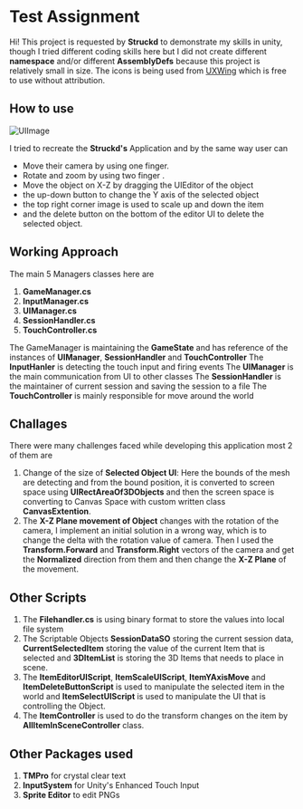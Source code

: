 # Test Assignment

Hi! This project is requested by **Struckd** to demonstrate my skills in unity, though I tried different coding skills here but I did not create different **namespace** and/or  different **AssemblyDefs** because this project is relatively small in size. The icons is being used from [UXWing](https://uxwing.com/) which is free to use without attribution.


## How to use
![UIImage](https://user-images.githubusercontent.com/25811368/189644637-6efceaf3-3ac9-424b-823c-3e5e21cbe86e.PNG)

I tried to recreate the **Struckd's** Application and by the same way user can
 - Move their camera by using one finger.
 - Rotate and zoom by using two finger .
 - Move the object on X-Z by dragging the UIEditor of the object
 - the up-down button to change the Y axis of the selected object
 - the top right corner image is used to scale up and down the item
 - and the delete button on the bottom of the editor UI to delete the selected object.

## Working Approach
The main 5 Managers classes here are 

 1. **GameManager.cs**
 2. **InputManager.cs**
 3. **UIManager.cs**
 4. **SessionHandler.cs**
 5. **TouchController.cs**
 
 The GameManager is maintaining the **GameState** and has reference of the instances of **UIManager**, **SessionHandler** and **TouchController**
The **InputHanler** is detecting the touch input and firing events
The **UIManager** is the main communication from UI to other classes
The **SessionHandler** is the maintainer of current session and saving the session to a file
The **TouchController** is mainly responsible for move around the world

## Challages

There were many challenges faced while developing this application most 2 of them are
 

 1. Change of the size of **Selected Object UI**: Here the bounds of the mesh are detecting and from the bound position, it is converted to screen space using **UIRectAreaOf3DObjects** and then the screen space is converting to Canvas Space with custom written class **CanvasExtention**.
 2. The **X-Z Plane movement of Object** changes with the rotation of the  camera, I implement an initial solution in a wrong way, which is to change the delta with the rotation value of camera. Then I used the **Transform.Forward** and **Transform.Right** vectors of the camera and get the **Normalized** direction from them and then change the **X-Z Plane** of the movement.

## Other Scripts

 1. The **Filehandler.cs** is using binary format to store the values into local file system
 2. The Scriptable Objects **SessionDataSO** storing the current session data, **CurrentSelectedItem** storing the value of the current Item that is selected and **3DItemList** is storing the 3D Items that needs to place in scene.
 3. The **ItemEditorUIScript**, **ItemScaleUIScript**, **ItemYAxisMove** and **ItemDeleteButtonScript** is used to manipulate the selected item in the world and **ItemSelectUIScript** is used to manipulate the UI that is controlling the Object.
 4. The **ItemController** is used to do the transform changes on the item by **AllItemInSceneController** class.

## Other Packages used

 1. **TMPro** for crystal clear text
 2. **InputSystem** for Unity's Enhanced Touch Input
 3. **Sprite Editor** to edit PNGs
